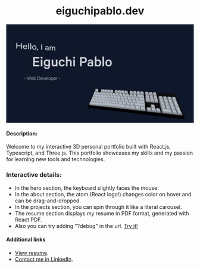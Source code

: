 <h1 align="center">eiguchipablo.dev</h1>
<a href="https://www.eiguchipablo.dev" target="_blank">
  <img align="center" alt="Thumbnail" src="./public/og-image.jpg">
</a>

#### Description:
Welcome to my interactive 3D personal portfolio built with React.js, Typescript, and Three.js.
This portfolio showcases my skills and my passion for learning new tools and technologies.

### Interactive details:
- In the hero section, the keyboard slightly faces the mouse.
- In the about section, the atom (React logo!) changes color on hover and can be drag-and-dropped.
- In the projects section, you can spin through it like a literal carousel.
- The resume section displays my resume in PDF format, generated with React PDF.
- Also you can try adding "?debug" in the url. [Try it!](https://www.eiguchipablo.dev/?debug)

#### Additional links
- [View resume](/public/EiguchiPablo.pdf).
- [Contact me in LinkedIn](https://www.linkedin.com/in/eiguchipablo/).